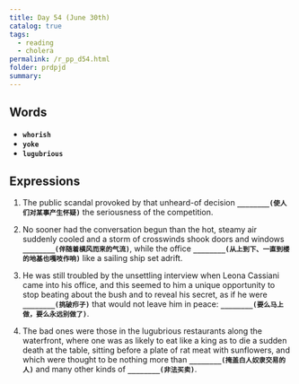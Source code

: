```yaml
---
title: Day 54 (June 30th)
catalog: true
tags: 
  - reading
  - cholera
permalink: /r_pp_d54.html
folder: prdpjd
summary: 
---
```


## Words

-   <b data-toggle="tooltip" data-original-title="{{site.data.glossary.whorish}}">`whorish`</b>
-   <b data-toggle="tooltip" data-original-title="{{site.data.glossary.yoke}}">`yoke`</b>
-   <b data-toggle="tooltip" data-original-title="{{site.data.glossary.lugubrious}}">`lugubrious`</b>



## Expressions

1.  The public scandal provoked by that unheard-of decision <b data-toggle="tooltip" data-original-title="{{site.data.answers.54_a}}">`________(使人们对某事产生怀疑)`</b> the seriousness of the competition.

2.  No sooner had the conversation begun than the hot, steamy air suddenly cooled and a storm of crosswinds shook doors and windows <b data-toggle="tooltip" data-original-title="{{site.data.answers.54_b}}">`________(伴随着横风而来的气流)`</b>, while the office <b data-toggle="tooltip" data-original-title="{{site.data.answers.54_b2}}">`________(从上到下、一直到楼的地基也嘎吱作响)`</b> like a sailing ship set adrift.

3.  He was still troubled by the unsettling interview when Leona Cassiani came into his office, and this seemed to him a unique opportunity to stop beating about the bush and to reveal his secret, as if he were <b data-toggle="tooltip" data-original-title="{{site.data.answers.54_c}}">`________(挑破疖子)`</b> that would not leave him in peace: <b data-toggle="tooltip" data-original-title="{{site.data.answers.54_c2}}">`________(要么马上做，要么永远别做了)`</b>.

4.  The bad ones were those in the lugubrious restaurants along the waterfront, where one was as likely to eat like a king as to die a sudden death at the table, sitting before a plate of rat meat with sunflowers, and which were thought to be nothing more than <b data-toggle="tooltip" data-original-title="{{site.data.answers.54_d}}">`________(掩盖白人奴隶交易的人)`</b> and many other kinds of <b data-toggle="tooltip" data-original-title="{{site.data.answers.54_d2}}">`________(非法买卖)`</b>.
